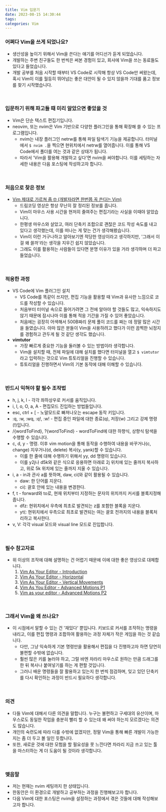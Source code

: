 ```yaml
---
title: Vim 입문기
date: 2023-08-15 14:30:44
tags:
categories: Vim
---
```


### 어쩌다 Vim을 쓰게 되었나요?
* 생산성을 높이기 위해서 Vim을 쓴다는 얘기를 어디선가 듣게 되었습니다.
* 개발하는 주변 친구들도 한 번씩은 써본 경험이 있고, 회사에 Vim을 쓰는 동료들도 있다고 들었습니다.
* 개발 공부를 처음 시작할 때부터 VS Code로 시작해 항상 VS Code만 써왔는데, 혹시 Vim이 이를 월등히 뛰어넘는 좋은 대안이 될 수 있지 않을까 기대를 품고 정보를 찾기 시작했습니다.

<br>

### 입문하기 위해 파고들 때 미리 알았으면 좋았을 것
* Vim은 단순 텍스트 편집기입니다.
* neovim, 또는 nvim은 Vim 기반으로 다양한 플러그인을 통해 확장해 쓸 수 있는 프로그램입니다.
  - nvim는 내장 플러그인 netrw를 통해 파일 탐색기 기능을 제공합니다. 터미널에서 `$ nvim .`을 찍으면 현위치에서 netrw를 열어줍니다. 이를 통해 VS Code에서 폴더를 여는 것과 같은 상태가 됩니다.
  - 따라서 'Vim을 활용해 개발하고 싶다'면 nvim을 써야합니다. 이를 세팅하는 자세한 내용은 다음 포스팅에 작성하고자 합니다.

<br>

### 처음으로 찾은 정보
* [Vim 제대로 가르쳐 줌 🤓 (개발자라면 한번쯤 꼭 쓴다는 Vim)](https://youtu.be/cY0JxzENBJg)
  - 드림코딩 영상은 항상 무난히 잘 정리된 정보를 줍니다. 
  - Vim이 마우스 사용 시간을 현저히 줄여주는 편집기라는 사실을 이때야 알았습니다.
  - 한평생 마우스와 살았고, 여러 단축키 조합으로 괜찮은 코드 작성 속도를 내고 있다고 생각했는데, 이를 떠나는 게 맞는 건가 생각해봤습니다.
  - Vim이 이런 거구나하고 알아보기엔 적당한 영상이라고 생각하지만, '그래서 이걸 왜 쓸까'라는 생각을 지우긴 쉽지 않았습니다.
  - 그래도 이를 활용하는 사람들이 있다면 분명 이유가 있을 거라 생각하며 더 파고들었습니다.

<br>

### 적응한 과정
* VS Code에 Vim 플러그인 설치
  - VS Code를 똑같이 쓰지만, 편집 기능을 활용할 때 Vim과 유사한 느낌으로 코드를 작성할 수 있습니다.
  - 처음부터 터미널 속으로 들어가려면 그 전에 알아야 할 것들도 많고, 익숙하지도 않기 때문에 잠시나마 이를 통해 적응 기간을 가질 수 있어 좋았습니다.
  - 처음에는 굉장히 어색해서 500B짜리 문제 풀이 코드를 짜는 데 정말 많은 시간을 들였습니다. 아마 많은 분들이 Vim을 사용하려고 했다가 이런 끔찍한 뇌정지를 경험하고 관두게 될 것 같단 생각도 했습니다.
* **vimtutor**
  - 가장 빠르게 중요한 기능을 둘러볼 수 있는 방법이라 생각합니다.
  - Vim을 설치할 때, 전체 파일에 대해 설치를 했다면 터미널을 열고 `$ vimtutor`라고 입력하는 것으로 Vim 튜토리얼을 진행할 수 있습니다. 
  - 튜토리얼을 진행하면서 Vim의 기본 동작에 대해 이해할 수 있습니다.

<br>

### 반드시 익혀야 할 필수 조작법
* h, j, k, l - 각각 좌하상우로 커서를 움직입니다.
* i, I, o, O, a, A - 편집모드 진입하는 방법들입니다.
* esc, ctrl + [ - 노말모드로 빠져나오는 escape 동작 키입니다.
* :q, :w, :wq, :q!, :w! - 편집 중인 파일에 대한 종료(q), 저장(w) 그리고 강제 명령(!)입니다.
* /{wordToFind}, ?{wordToFind} - wordToFind에 대한 하향식, 상향식 탐색을 수행할 수 있습니다.
* c, d, y - 명령. 이후 vim motion을 통해 동작을 수행하여 내용을 바꾸거나(c, change) 지우거나(d, delete) 복사(y, yank)할 수 있습니다.
  - 이를 한 줄에 대해 수행하기 위해서 yy, dd 명령이 있습니다.
  - 이를 y2j나 d5k와 같은 식으로 응용하면 아래로 2j 위치에 있는 줄까지 복사하고, 위로 5k 위치에 있는 줄까지 지울 수 있습니다.
* i, a - in과 관사 a를 뜻하며, daw, ci(와 같이 활용될 수 있습니다.
  - daw: 한 단어를 지운다.
  - ci(: 괄호 안에 있는 내용을 변경한다.
* f, t - forward와 to로, 현재 위치부터 지정하는 문자의 위치까지 커서를 블록지정해줍니다.
  - dfz: 현위치에서 우측에 최초로 발견되는 z를 포함한 블록을 지운다.
  - yt(: 현위치에서 우측으로 최초로 발견되는 여는 괄호 전까지의 내용을 블록처리하고 복사한다.
* v, V: 각각 visual 모드와 visual line 모드로 진입합니다.

<br>

### 필수 참고자료
* 위 이상의 조작에 대해 설명하는 건 어렵기 때문에 이에 대한 좋은 영상으로 대체합니다.
  1. [Vim As Your Editor - Introduction](https://youtu.be/X6AR2RMB5tE)
  2. [Vim As Your Editor - Horizontal](https://youtu.be/5JGVtttuDQA)
  3. [Vim As Your Editor - Vertical Movements](https://youtu.be/KfENDDEpCsI)
  4. [Vim As You Editor - Advanced Motions P1](https://youtu.be/qZO9A5F6BZs)
  5. [Vim as your editor - Advanced Motions P2](https://youtu.be/uL9oOZStezw)

<br>

### 그래서 Vim을 왜 쓰나요?
* 이 시점에서 말할 수 있는 건 '재밌다' 뿐입니다. 키보드로 커서를 조작하는 명령을 내리고, 이를 편집 명령과 조합하여 활용하는 과정 자체가 작은 게임을 하는 것 같습니다.
  - 다만, 그냥 익숙하게 기본 명령만을 활용해서 편집을 다 진행하고자 하면 당연히 불편할 수밖에 없습니다.
  - 훨씬 많은 키를 눌러야 하고, 그럴 바엔 차라리 마우스로 원하는 만큼 드래그를 한 뒤 복사나 붙여넣기를 하는 게 편할 것입니다.
  - 그러니 배운 명령들을 잘 활용하고 있는지 한 번씩 점검하며, 잊고 있던 단축키를 다시 확인하는 과정이 반드시 필요하다 생각합니다.

<br>

### 의견
* 다들 Vim에 대해서 다른 의견을 말합니다. 누구는 불편하고 구세대의 유산이며, 마우스로도 동일한 작업을 충분히 빨리 할 수 있는데 왜 써야 하는지 모르겠다는 의견도 많습니다.
* 개인의 숙련도에 따라 다를 수밖에 없겠지만, 정말 Vim을 통해 빠른 개발이 가능한지는 좀 더 두고 볼 일인 듯합니다.
* 또한, 새로운 것에 대한 모험을 할 필요성을 못 느낀다면 차라리 지금 쓰고 있는 툴을 마스터하는 게 더 도움이 될 것이라 생각합니다.

<br>

### 맺음말
* 저는 현재는 nvim 세팅까지 한 상태입니다.
* 한동안은 이 환경으로 개발하고 공부하는 과정을 진행해보고자 합니다.
* 다음 Vim에 대한 포스팅은 nvim을 설정하는 과정에서 겪은 것들에 대해 작성해보고자 합니다.
